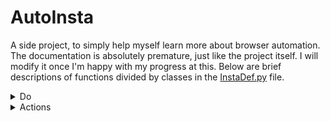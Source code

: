 # AutoInsta
A side project, to simply help myself learn more about browser automation. The documentation is absolutely premature, just like the project itself. I will modify it once I'm happy with my progress at this. Below are brief descriptions of functions divided by classes in the [InstaDef.py](InstaDef.py) file.

<details>
	<summary>Do</summary>
    The do class contains the functions that interact with the user and utilise the other classes to get the complete the desired tasks. Below is a list of all the functions in this class and a brief description of what each one of them does.
	<ul>
		<!-- <li><i></i></li> -->
        <li><i>startIG()</i></li>
		This function is the one that starts the browser and goes to the instagram site.
        <li><i>login(username, password)</i></li>
        This function takes two parameters: username and password of the user. This is used to login to the site. It also selects 'No' when prompted about either saving login details or showing notifications.
        <li><i>stopIG(wait)</i></li>
        This function quits the browser. It takes one parameter: wait. This determines the number of seconds the browser should wait before quitting.
        <li><i>likeHome(num)</i></li>
        This function likes the posts on the home page. It takes one parameter: num, which determines the number of posts that are to be liked. After completing the task it scrolls back up to the top of the page.
        <li><i>dislikeHome(num)</i></li>
        This function dislikes the posts on the home page. It takes one parameter: num, which determines the number of posts that are to be disliked. After completing the task it scrolls back up to the top of the page.
        <li><i>suggestedFollow(numprof)</i></li>
        This function follows profiles in the suggested page. 
	</ul>
</details>

<details>
	<summary>Actions</summary>
    The action class contains functions that interact with the interface of the website. Below is a list of all the functions in this class and a brief description of what each of them does.
	<ul>
		<!-- <li><i></i></li> -->
		<li><i>homLike(n)</i></li>
		This function likes posts in the home/feed section of Instagram. It takes one parameter: n, this is the number of posts that the function will like before scrolling back up top. It waits for 4 seconds between each like, to make the activity seem more natural.
        <li><i>homDislike(n)</i></li>
		This function dislikes posts in the home/feed section of Instagram. It takes one parameter: n, this is the number of posts that the function will dislike before scrolling back up top. It waits for 4 seconds between each dislike.
        <li><i>postLike()</i></li>
		This function likes pop-up posts. It waits 1 second before doing so to let the elements load properly.
		<li><i>postDislike()</i></li>
		This function dislikes pop-up posts. It waits 1 second before doing so.
        <li><i>comment(text)</i></li>
		This function comments on pop-up posts. It takes a parameter: text, this is the text that is commented on a post. In a video, the function behaves abnormally. It waits at least 2 seconds before doing so. If it can't locate the commenting interface, it forfeits the action.
        <li><i>postSelect()</i></li>
		This function selects the first post in any account and opens it in pop-up mode. It waits 1 second before doing so. If it can't locate the element, it forfeits the action.
        <li><i>expSelect()</i></li>
		This function selects the first post in the explore page and opens it in pop-up mode. It waits 2 seconds before doing so.
        <li><i>topSelect()</i></li>
		This function selects the first post in the top posts section of any tag page and opens it in pop-up mode. It waits 2 seconds before doing so.
        <li><i>recSelect()</i></li>
		This function selects the first post in the recent posts section of any tag page and opens it in pop-up mode. It waits 2 seconds before doing so.
        <li><i>next()</i></li>
		This function clicks the next button next to a pop-up post. It waits 1 second before doing so. It returns 0 if it is able to find and click the button, otherwise it returns 1 and forfeits the action.
        <li><i>prev()</i></li>
		This function clicks the previous button next to a pop-up post. It waits 1 second before doing so. It returns 0 if it is able to find and click the button, otherwise it returns 1 and forfeits the action.
        <li><i>close()</i></li>
		This function close the previous of a pop-up post. It waits 1 second before doing so. If it can't locate the closing button, it forfeits the action.
        <li><i>scroll(dir)</i></li>
		This function scrolls instagram. It takes one parameter: dir, if the user wants to go to the top, then they must mention 'top' as the value of the dir parameter. Otherwise the function simply scrolls 400 pixels downwards. It waits 1 second before doing so.
        <li><i>postCount()</i></li>
		This function returns the number of posts that an account has. It waits 1 second before doing so.
        <li><i>follow()</i></li>
		This function presses the follow button in a profile. It waits 1 second before doing so. If it can't interact with the element, it forfeits the action.
        <li><i>unfollow()</i></li>
		This function presses the unfollow button in a pop-up prompt for the same. It can also cancel follow requests by withdrawing the request. It waits 1 second before diong so. If it can't interact with the element, it forfeits the action.
        <li><i>sugFollow(n)</i></li>
		This function follows accounts in the suggestions page. It takes one parameter n: where the input 'fol' makes the function follow accounts in the suggestions page itself. Otherwise it goes into each account seperately and here n acts as the index of the account in the suggestions page. It waits 1 second before doing so.
        <li><i>private()</i></li>
		This function returns 0 if an account is private or if a follow request has already been made and 1 if not. It waits 1 second before doing so. If it can't extract this information, it forfeits the action.
        <li><i>followingCount()</i></li>
		This function returns the number of accounts that any account is following. It waits 1 second before doing so.
        <li><i>followerCount()</i></li>
		This function returns the number of accounts that follow any account. It waits 1 second before doing so.
        <li><i>profFollowing()</i></li>
		This function opens the following pop-up menu of any account. It waits 1 second before doing so.
        <li><i>profUnfollow()</i></li>
		This function unfollows accounts in user's following page. It waits atleast 3 seconds before doing so.
        <li><i>postToProf()</i></li>
		This function goes to the account of the owner of any post open in pop-up mode. It waits 1 second before doing so.
        <li><i>topAccounts(num)</i></li>
		This function goes to instagram's top accounts section and selects the top profiles sequentially. It takes one parameter: num, this reflects the index of the profiles in the list that are to be interacted with. It waits for 1 second before doing so.
	</ul>
</details>
